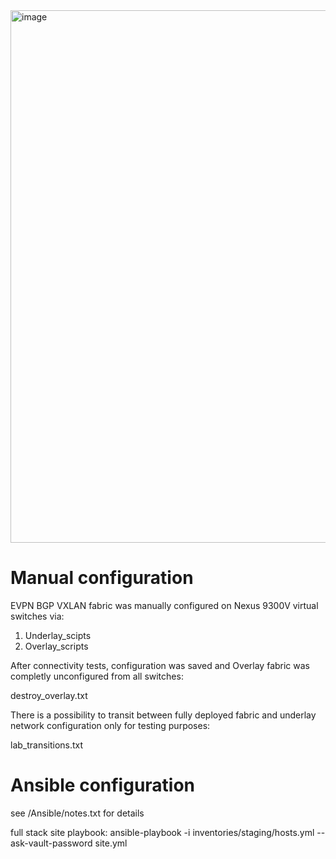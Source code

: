 <img width="852" alt="image" src="https://github.com/user-attachments/assets/87cc90f9-e2e6-467d-9967-8e2ca45f0ad7">


# Manual configuration
EVPN BGP VXLAN fabric was manually configured on Nexus 9300V virtual switches via:
1. Underlay_scipts
2. Overlay_scripts

After connectivity tests, configuration was saved and Overlay fabric was completly unconfigured from all switches:

destroy_overlay.txt

There is a possibility to transit between fully deployed fabric and underlay network configuration only for testing purposes:

lab_transitions.txt


# Ansible configuration
see /Ansible/notes.txt for details

full stack site playbook:
ansible-playbook -i inventories/staging/hosts.yml --ask-vault-password site.yml

